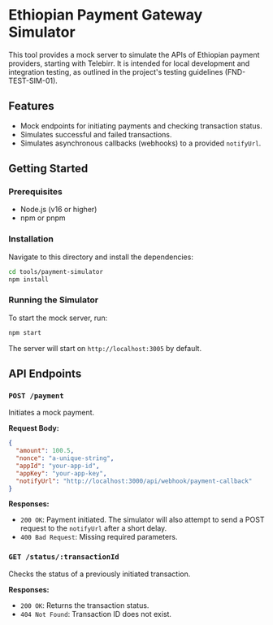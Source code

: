 # Ethiopian Payment Gateway Simulator

This tool provides a mock server to simulate the APIs of Ethiopian payment providers, starting with
Telebirr. It is intended for local development and integration testing, as outlined in the project's
testing guidelines (FND-TEST-SIM-01).

## Features

- Mock endpoints for initiating payments and checking transaction status.
- Simulates successful and failed transactions.
- Simulates asynchronous callbacks (webhooks) to a provided `notifyUrl`.

## Getting Started

### Prerequisites

- Node.js (v16 or higher)
- npm or pnpm

### Installation

Navigate to this directory and install the dependencies:

```bash
cd tools/payment-simulator
npm install
```

### Running the Simulator

To start the mock server, run:

```bash
npm start
```

The server will start on `http://localhost:3005` by default.

## API Endpoints

### `POST /payment`

Initiates a mock payment.

**Request Body:**

```json
{
  "amount": 100.5,
  "nonce": "a-unique-string",
  "appId": "your-app-id",
  "appKey": "your-app-key",
  "notifyUrl": "http://localhost:3000/api/webhook/payment-callback"
}
```

**Responses:**

- `200 OK`: Payment initiated. The simulator will also attempt to send a POST request to the
  `notifyUrl` after a short delay.
- `400 Bad Request`: Missing required parameters.

### `GET /status/:transactionId`

Checks the status of a previously initiated transaction.

**Responses:**

- `200 OK`: Returns the transaction status.
- `404 Not Found`: Transaction ID does not exist.
